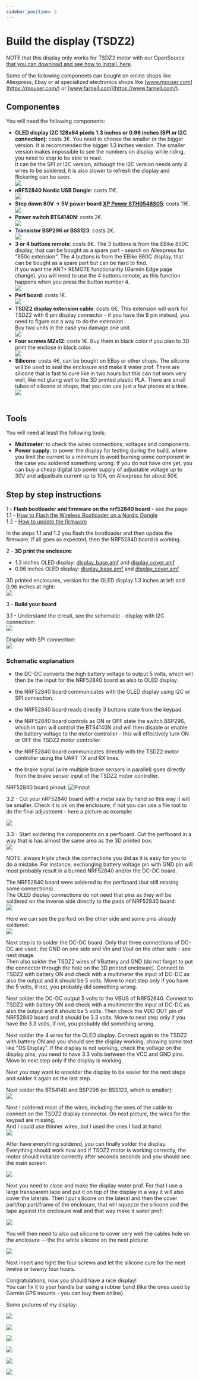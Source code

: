 ```yaml
---
sidebar_position: 2
---
```

# Build the display (TSDZ2)

NOTE that this display only works for TSDZ2 motor with our OpenSource [that you can download and see how to install, here](https://github.com/OpenSourceEBike/TSDZ2_wiki/wiki).<br/>

Some of the following components can bought on online shops like Aliexpress, Ebay or at specialized electronics shops like [www.mouser.com](https://mouser.com/) or [www.farnell.com](https://www.farnell.com/).

## Componentes
You will need the following components:
* **OLED display I2C 128x64 pixels 1.3 inches or 0.96 inches (SPI or I2C connection)**: costs 3€. You need to choose the smaller or the bigger version. It is recommended the bigger 1.3 inches version. The smaller version makes impossible to see the numbers on display while riding, you need to stop to be able to read.<br/>
It can be the SPI or I2C version, although the I2C version needs only 4 wires to be soldered, it is also slower to refresh the display and flickering can be seen.<br/>
![](oled_display_1.3.png)<br/>
* **nRF52840 Nordic USB Dongle**: costs 11€.<br/>
![](NRF52840.png)<br/>
* **Step down 80V -> 5V power board [XP Power STH0548S05](https://export.rsdelivers.com/product/xp-power/sth0548s05/xp-power-surface-mount-dc-dc-switching-regulator/1883365)**: costs 11€.
![](dcdc.png)<br/>
* **Power switch BTS4140N**: costs 2€.<br/>
![](4140.png)<br/>
* **Transistor BSP296 or BSS123**: costs 2€.<br/>
![](bsp296.png)<br/>
* **3 or 4 buttons remote**: costs 8€. The 3 buttons is from the EBike 850C display, that can be bought as a spare part - search on Aliexpress for "850c extension". The 4 buttons is from the EBike 860C display, that can be bought as a spare part but can be hard to find.<br/>
If you want the ANT+ REMOTE functionalitty (Garmin Edge page change), you will need to use the 4 buttons remote, as this function happens when you press the button number 4.<br/>
![](850c_keypad.png)<br/>
* **Perf board**: costs 1€.<br/>
![](perfboard.jpg)<br/>
* **TSDZ2 display extension cable**: costs 6€. This extension will work for TSDZ2 with 6 pin display connector - if you have the 8 pin instead, you need to figure out a way to do the extension.<br/>
Buy two units in the case you damage one unit.<br/>
![](TSDZ2_cable.png)<br/>
* **Four screws M2x12**: costs 1€. Buy them in black color if you plan to 3D print the enclose in black color.<br/>
![](screw.jpg)<br/>
* **Silicone**: costs 4€, can be bought on EBay or other shops. The silicone will be used to seal the enclosure and make it water prof. There are silicone that is fast to cure like in two hours but this can not work very well, like not gluing well to the 3D printed plastic PLA. There are small tubes of silicone at shops, that you can use just a few pieces at a time.<br/>
![](silicone.jpg)<br/><br/>

## Tools
You will need at least the following tools:
* **Multimeter**: to check the wires connections, voltages and components.
* **Power supply**: to power the display for testing during the build, where you limit the current to a minimum to avoid burning some component in the case you soldered something wrong. If you do not have one yet, you can buy a cheap digital lab power supply of adjustable voltage up to 30V and adjustbale current up to 10A, on Aliexpress for about 50€.

## Step by step instructions

1 - **Flash bootloader and firmware on the nrf52840 board** - see the page:<br/>
1.1 - [How to Flash the Wireless Bootloader on a Nordic Dongle](bootloader.md)<br/>
1.2 - [How to update the firmware](dfu.md)<br/>

In the steps 1.1 and 1.2 you flash the bootloader and then update the firmware, if all goes as expected, then the NRF52840 board is working.

2 - **3D print the enclosure**:
* 1.3 inches OLED display: [display_base.amf](3D_print_enclosure/OLED_1.3_display/display_base.amf)
  and [display_cover.amf](3D_print_enclosure/OLED_1.3_display/display_cover.amf)
* 0.96 inches OLED display: [display_base.amf](3D_print_enclosure/OLED_0.96_display/display_base.amf)
  and [display_cover.amf](3D_print_enclosure/OLED_0.96_display/display_cover.amf)

3D printed enclosures, version for the OLED display 1.3 inches at left and 0.96 inches at right:<br/>
[![](display_enclosures.jpg)](display_enclosures.jpg)

3 - **Build your board**

3.1 - Understand the circuit, see the schematic - display with I2C connection:<br/>
[![](schematic/schematic_display_I2C.png)](schematic/schematic_display_I2C.png)

Display with SPI connection:<br/>
[![](schematic/schematic_display_SPI.png)](schematic/schematic_display_SPI.png)

### Schematic explanation

* the DC-DC converts the high battery voltage to output 5 volts, which will then be the input for the NRF52840 board as also to OLED display.

* the NRF52840 board communicates with the OLED display using I2C or SPI connection.

* the NRF52840 board reads directly 3 buttons state from the keypad.

* the NRF52840 board controls as ON or OFF state the switch BSP296, which in turn will control the BTS4140N and will then disable or enable the battery voltage to the motor controller - this will effectively turn ON or OFF the TSDZ2 motor controller.

* the NRF52840 board communicates directly with the TSDZ2 motor controller using the UART TX and RX lines.

* the brake signal (wire multiple brake sensors in parallel) goes directly from the brake sensor input of the TSDZ2 motor controller.

NRF52840 board pinout:
![Pinout](nordic_pinout.png)

3.2 - Cut your nRF52840 board with a metal saw by hand so this way it will be smaller. Check it is ok on the enclosure, if not you can use a file tool to do the final adjustment - here a picture as example:

![](nrf52_board_cut.png)

3.3 - Start soldering the components on a perfboard. Cut the perfboard in a way that is has almost the same area as the 3D printed box:<br/>
![](TSDZ2_wireless_board_small-01.jpg)

NOTE: always triple check the connections you did as it is easy for you to do a mistake. For instance, exchanging battery voltage pin with GND pin will most probably result in a burned NRF52840 and/or the DC-DC board.

The NRF52840 board were soldered to the perfboard (but still missing some connections).<br/>
The OLED display connections do not need that pins as they will be soldered on the inverse side directly to the pads of NRF52840 board:<br/>
![](TSDZ2_wireless_board_small-02.jpg)

Here we can see the perford on the other side and some pins already soldered:<br/>
![](TSDZ2_wireless_board_small-03.jpg)

Next step is to solder the DC-DC board. Only that three connections of DC-DC are used, the GND on one side and Vin and Vout on the other side - see next image.<br/>
Then also solder the TSDZ2 wires of VBattery and GND (do not forget to put the connector through the hole on the 3D printed enclosure). Connect to TSDZ2 with battery ON and check with a multimeter the input of DC-DC as also the output and it should be 5 volts. Move to next step only if you have the 5 volts, if not, you probably did something wrong.

Next solder the DC-DC output 5 volts to the VBUS of NRF52840. Connect to TSDZ2 with battery ON and check with a multimeter the input of DC-DC as also the output and it should be 5 volts. Then check the VDD OUT pin of NRF52840 board and it should be 3.3 volts. Move to next step only if you have the 3.3 volts, if not, you probably did something wrong.

Next solder the 4 wires for the OLED display. Connect again to the TSDZ2 with battery ON and you should see the display working, showing some text like "OS Display". If the display is not working, check the voltage on the display pins, you need to have 3.3 volts between the VCC and GND pins. Move to next step only if the display is working.

Next you may want to unsolder the display to be easier for the next steps and solder it again as the last step.

Next solder the BTS4140 and BSP296 (or BSS123, which is smaller):<br/>
![](TSDZ2_wireless_board_small-04.jpg)

Next I soldered most of the wires, including the ones of the cable to connect on the TSDZ2 display connector. On next picture, the wires for the keypad are missing.<br/>
And I could use thinner wires, but I used the ones I had at hand:<br/>
![](TSDZ2_wireless_board_small-05.jpg)

After have everything soldered, you can finally solder the display. Everything should work now and if TSDZ2 motor is working correctly, the motor should initialize correctly after seconds seconds and you should see the main screen:

![](display-1.jpg)

Next you need to close and make the display water prof. For that I use a large transparent tape and put it on top of the display in a way it will also cover the laterals. Then I put silicone on the lateral and then the cover part/top part/frame of the enclosure, that will squezze the silicone and the tape against the enclosure wall and that way make it water prof:

![](display-7.jpg)

You will then need to also put silicone to cover very well the cables hole on the enclosure -- the the white silicone on the next picture:

![](display-6.jpg)

Next insert and tight the four screws and let the silicone cure for the next twelve or twenty four hours.

Congratulations, now you should have a nice display!<br/>
You can fix  it to your handle bar using a rubber band (like the ones used by Garmin GPS mounts - you can buy them online).

Some pictures of my display:

![](display-1.jpg)

![](display-2.jpg)

![](display-3.jpg)

![](display-4.jpg)

![](display-5.jpg)

![](display-6.jpg)
